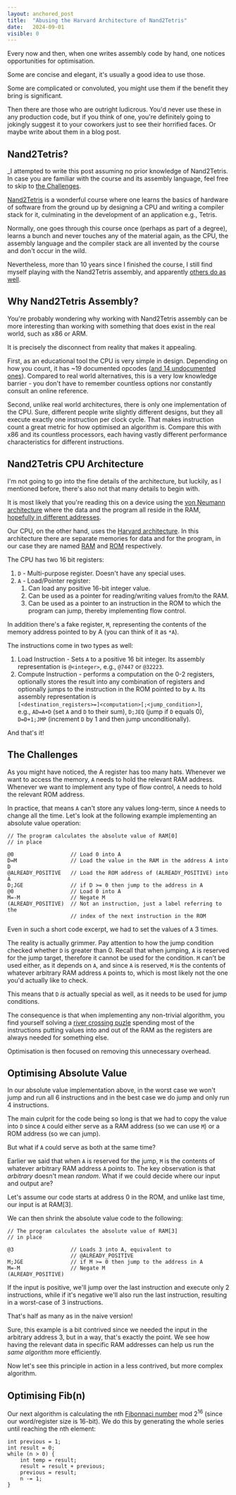 ```yaml
---
layout: anchored_post
title:  "Abusing the Harvard Architecture of Nand2Tetris"
date:   2024-09-01
visible: 0
---
```


Every now and then, when one writes assembly code by hand, one notices opportunities for optimisation.

Some are concise and elegant, it's usually a good idea to use those.

Some are complicated or convoluted, you might use them if the benefit they bring is significant.

Then there are those who are outright ludicrous. You'd never use these in any production code, but if you think of one, you're definitely going to jokingly suggest it to your coworkers just to see their horrified faces. Or maybe write about them in a blog post.

<!--more-->

## Nand2Tetris?

_I attempted to write this post assuming no prior knowledge of Nand2Tetris. In case you are familiar with the course and its assembly language, feel free to skip to [the Challenges](#the-challenges).

[Nand2Tetris](https://www.nand2tetris.org/) is a wonderful course where one learns the basics of hardware of software from the ground up by designing a CPU and writing a compiler stack for it, culminating in the development of an application e.g., Tetris.

Normally, one goes through this course once (perhaps as part of a degree), learns a bunch and never touches any of the material again, as the CPU, the assembly language and the compiler stack are all invented by the course and don't occur in the wild.

Nevertheless, more than 10 years since I finished the course, I still find myself playing with the Nand2Tetris assembly, and apparently [others do as well](https://medium.com/@MadOverlord/optimizing-nand2tetris-assembly-code-f378700d0096).

<!-- "there are dozens of us" meme?  -->

## Why Nand2Tetris Assembly?

You're probably wondering why working with Nand2Tetris assembly can be more interesting than working with something that does exist in the real world, such as x86 or ARM.

It is precisely the disconnect from reality that makes it appealing.

First, as an educational tool the CPU is very simple in design. Depending on how you count, it has ~19 documented opcodes ([and 14 undocumented ones](https://medium.com/@MadOverlord/14-nand2tetris-opcodes-they-dont-want-you-to-know-about-f3246831d1d1)). Compared to real world alternatives, this is a very low knowledge barrier - you don't have to remember countless options nor constantly consult an online reference.

Second, unlike real world architectures, there is only one implementation of the CPU. Sure, different people write slightly different designs, but they all execute exactly one instruction per clock cycle. That makes instruction count a great metric for how optimised an algorithm is. Compare this with x86 and its countless processors, each having vastly different performance characteristics for different instructions.

## Nand2Tetris CPU Architecture

I'm not going to go into the fine details of the architecture, but luckily, as I mentioned before, there's also not that many details to begin with.

It is most likely that you're reading this on a device using the [von Neumann architecture](https://en.wikipedia.org/wiki/Von_Neumann_architecture) where the data and the program all reside in the RAM, [hopefully in different addresses](https://en.wikipedia.org/wiki/Vulnerability_(computer_security)).

Our CPU, on the other hand, uses the [Harvard architecture](https://en.wikipedia.org/wiki/Harvard_architecture). In this architecture there are separate memories for data and for the program, in our case they are named [RAM](https://en.wikipedia.org/wiki/Random-access_memory) and [ROM](https://en.wikipedia.org/wiki/Read-only_memory) respectively.

The CPU has two 16 bit registers:

1. `D` - Multi-purpose register. Doesn't have any special uses.
1. `A` - Load/Pointer register:
    1. Can load any positive 16-bit integer value.
    1. Can be used as a pointer for reading/writing values from/to the RAM.
    1. Can be used as a pointer to an instruction in the ROM to which the program can jump, thereby implementing flow control.

In addition there's a fake register, `M`, representing the contents of the memory address pointed to by A (you can think of it as `*A`).

The instructions come in two types as well:

1. Load Instruction - Sets `A` to a positive 16 bit integer. Its assembly representation is `@<integer>`, e.g., `@7447` or `@32223`.
1. Compute Instruction - performs a computation on the 0-2 registers, optionally stores the result into any combination of registers and optionally jumps to the instruction in the ROM pointed to by `A`. Its assembly representation is \
`[<destination_registers>=]<computation>[;<jump_condition>]`,\
 e.g., `AD=A+D` (set `A` and `D` to their sum), `D;JEQ` (jump if `D` equals 0), `D=D+1;JMP` (increment `D` by 1 and then jump unconditionally).

And that's it!

## The Challenges

As you might have noticed, the A register has too many hats. Whenever we want to access the memory, `A` needs to hold the relevant RAM address. Whenever we want to implement any type of flow control, `A` needs to hold the relevant ROM address.

In practice, that means `A` can't store any values long-term, since `A` needs to change all the time. Let's look at the following example implementing an absolute value operation:

```
// The program calculates the absolute value of RAM[0]
// in place

@0                  // Load 0 into A
D=M                 // Load the value in the RAM in the address A into D
@ALREADY_POSITIVE   // Load the ROM address of (ALREADY_POSITIVE) into A
D;JGE               // if D >= 0 then jump to the address in A
@0                  // Load 0 into A
M=-M                // Negate M
(ALREADY_POSITIVE)  // Not an instruction, just a label referring to the
                    // index of the next instruction in the ROM
```

Even in such a short code excerpt, we had to set the values of `A` 3 times.

The reality is actually grimmer. Pay attention to how the jump condition checked whether `D` is greater than 0. Recall that when jumping, `A` is reserved for the jump target, therefore it cannot be used for the condition. `M` can't be used either, as it depends on `A`, and since `A` is reserved, `M` is the contents of whatever arbitrary RAM address `A` points to, which is most likely not the one you'd actually like to check.

This means that `D` _is_ actually special as well, as it needs to be used for jump conditions.

The consequence is that when implementing any non-trivial algorithm, you find yourself solving a [river crossing puzle](https://en.wikipedia.org/wiki/River_crossing_puzzle) spending most of the instructions putting values into and out of the RAM as the registers are always needed for something else.

Optimisation is then focused on removing this unnecessary overhead.

## Optimising Absolute Value

In our absolute value implementation above, in the worst case we won't jump and run all 6 instructions and in the best case we do jump and only run 4 instructions.

The main culprit for the code being so long is that we had to copy the value into `D` since `A` could either serve as a RAM address (so we can use `M`) or a ROM address (so we can jump).

But what if `A` could serve as both at the same time?

Earlier we said that when `A` is reserved for the jump, `M` is the contents of whatever arbitrary RAM address `A` points to. The key observation is that _arbitrary_ doesn't mean _random_. What if we could decide where our input and output are?

Let's assume our code starts at address 0 in the ROM, and unlike last time, our input is at RAM[3].

We can then shrink the absolute value code to the following:

```
// The program calculates the absolute value of RAM[3]
// in place

@3                  // Loads 3 into A, equivalent to
                    // @ALREADY_POSITIVE
M;JGE               // if M >= 0 then jump to the address in A
M=-M                // Negate M
(ALREADY_POSITIVE)
```

If the input is positive, we'll jump over the last instruction and execute only 2 instructions, while if it's negative we'll also run the last instruction, resulting in a worst-case of 3 instructions.

That's half as many as in the naive version!

Sure, this example is a bit contrived since we needed the input in the arbitrary address 3, but in a way, that's exactly the point. We see how having the relevant data in specific RAM addresses can help us run the _same algorithm_ more efficiently.

Now let's see this principle in action in a less contrived, but more complex algorithm.

## Optimising Fib(n)

Our next algorithm is calculating the nth [Fibonnaci number](https://en.wikipedia.org/wiki/Fibonacci_sequence) mod 2<sup>16</sup> (since our word/register size is 16-bit). We do this by generating the whole series until reaching the nth element:

```
int previous = 1;
int result = 0;
while (n > 0) {
    int temp = result;
    result = result + previous;
    previous = result;
    n -= 1;
}
```


